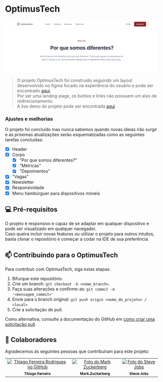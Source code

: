 # OptimusTech
<!-- 
![GitHub repo size](https://img.shields.io/github/repo-size/iuricode/README-template?style=for-the-badge)
![GitHub language count](https://img.shields.io/github/languages/count/iuricode/README-template?style=for-the-badge)
![GitHub forks](https://img.shields.io/github/forks/iuricode/README-template?style=for-the-badge)
![Bitbucket open issues](https://img.shields.io/bitbucket/issues/iuricode/README-template?style=for-the-badge)
![Bitbucket open pull requests](https://img.shields.io/bitbucket/pr-raw/iuricode/README-template?style=for-the-badge)
 -->
<img src="demo/NavBar.png" alt="Cabeçalho do Projeto">
<img src="demo/Cabeçalho.png" alt="Aba Sobre do Projeto" >

> O projeto OptimusTech foi construído seguindo um layout desenvolvido no figma focado na experiência do usuário e pode ser encontrado [aqui](https://www.figma.com/file/781rxJrbtTQMBIP2qfb4AQ/7daysOfCode-HTML-CSS-(Copy)?node-id=0%3A1).<br>
> Por ser uma landing-page, os butões e links não possuem um alvo de redirecionamento.<br>
> A live demo do projeto pode ser encontrada [aqui](https://optimus-tech-thfrod.vercel.app)

### Ajustes e melhorias

O projeto foi concluído mas nunca sabemos quando novas ideias irão surgir e as próximas atualizações serão esquematizadas como as seguintes tarefas concluídas:

- [x] Header
- [x] Corpo
  - [x] "Por que somos diferentes?"
  - [x] "Métricas"
  - [x] "Depoimentos"
 - [x] "Vagas"
- [x] Newsletter
- [x] Responsividade
- [x] Menu hambúrguer para dispositivos móveis

## 💻 Pré-requisitos

O projeto é responsivo e capaz de se adaptar em qualquer dispositivo e pode ser visualizado em qualquer navegador.<br>
Caso queira incluir novas features ou utilizar o projeto para outros intuitos, basta clonar o repositório e começar a codar na IDE de sua preferência.

## 📫 Contribuindo para o OptimusTech

Para contribuir com OptimusTech, siga estas etapas:

1. Bifurque este repositório.
2. Crie um branch: `git checkout -b <nome_branch>`.
3. Faça suas alterações e confirme-as: `git commit -m '<mensagem_commit>'`
4. Envie para o branch original: `git push origin <nome_do_projeto> / <local>`
5. Crie a solicitação de pull.

Como alternativa, consulte a documentação do GitHub em [como criar uma solicitação pull](https://help.github.com/en/github/collaborating-with-issues-and-pull-requests/creating-a-pull-request).

## 🤝 Colaboradores

Agradecemos às seguintes pessoas que contribuíram para este projeto:

<table>
  <tr>
    <td align="center">
      <a href="#">
        <img src="https://avatars.githubusercontent.com/u/63413719?v=4" width="100px;" alt="Thiago Ferreira Rodrigues no GitHub"/><br>
        <sub>
          <b>Thiago Ferreira</b>
        </sub>
      </a>
    </td>
    <td align="center">
      <a href="#">
        <img src="https://s2.glbimg.com/FUcw2usZfSTL6yCCGj3L3v3SpJ8=/smart/e.glbimg.com/og/ed/f/original/2019/04/25/zuckerberg_podcast.jpg" width="100px;" alt="Foto do Mark Zuckerberg"/><br>
        <sub>
          <b>Mark Zuckerberg</b>
        </sub>
      </a>
    </td>
    <td align="center">
      <a href="#">
        <img src="https://miro.medium.com/max/360/0*1SkS3mSorArvY9kS.jpg" width="100px;" alt="Foto do Steve Jobs"/><br>
        <sub>
          <b>Steve Jobs</b>
        </sub>
      </a>
    </td>
  </tr>
</table>
